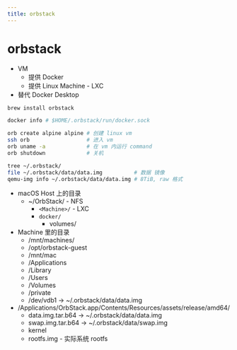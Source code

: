 ```yaml
---
title: orbstack
---
```


# orbstack

- VM
  - 提供 Docker
  - 提供 Linux Machine - LXC
- 替代 Docker Desktop

```bash
brew install orbstack

docker info # $HOME/.orbstack/run/docker.sock

orb create alpine alpine # 创建 linux vm
ssh orb                  # 进入 vm
orb uname -a             # 在 vm 内运行 command
orb shutdown             # 关机

tree ~/.orbstack/
file ~/.orbstack/data/data.img          # 数据 镜像
qemu-img info ~/.orbstack/data/data.img # 8TiB, raw 格式
```

- macOS Host 上的目录
  - ~/OrbStack/ - NFS
    - `<Machine>/` - LXC
    - `docker/`
      - volumes/
- Machine 里的目录
  - /mnt/machines/
  - /opt/orbstack-guest
  - /mnt/mac
  - /Applications
  - /Library
  - /Users
  - /Volumes
  - /private
  - /dev/vdb1 -> ~/.orbstack/data/data.img
- /Applications/OrbStack.app/Contents/Resources/assets/release/amd64/
  - data.img.tar.b64 -> ~/.orbstack/data/data.img
  - swap.img.tar.b64 -> ~/.orbstack/data/swap.img
  - kernel
  - rootfs.img - 实际系统 rootfs
